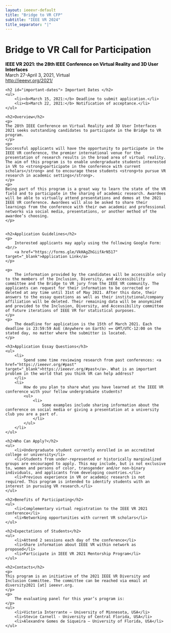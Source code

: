 ```yaml
---
layout: ieeevr-default
title: "Bridge to VR CFP"
subtitle: "IEEE VR 2024"
title_separator: "|"
---
```


<div>
    <h1 id="bridge-to-vr">Bridge to VR Call for Participation</h1>
    <p>
        <strong style="color: black">IEEE VR 2021: the 28th IEEE Conference on Virtual Reality and 3D User Interfaces</strong><br /> March 27-April 3, 2021, Virtual
        <br />
        <a href="http://ieeevr.org/2021/">http://ieeevr.org/2021/</a>
    </p>

    <h2 id="important-dates"> Important Dates </h2>
    <ul>
        <li><b>March 15, 2021:</b> Deadline to submit application.</li>
        <li><b>March 22, 2021:</b> Notification of acceptance.</li>
    </ul>
    
    <h2>Overview</h2>
    <p>
    The 28th IEEE Conference on Virtual Reality and 3D User Interfaces 2021 seeks outstanding candidates to participate in the Bridge to VR program. 
    </p>
    <p>
    Successful applicants will have the opportunity to participate in the IEEE VR conference, the premier international venue for the presentation of research results in the broad area of virtual reality. The aim of this program is to enable undergraduate students interested in VR to <strong>participate in the conference with current scholars</strong> and to encourage these students <strong>to pursue VR research in academic settings</strong>. 
    </p>
    <p>
    Being part of this program is a great way to learn the state of the VR field and to participate in the sharing of academic research. Awardees will be able to virtually attend presentations and demos at the 2021 IEEE VR conference. Awardees will also be asked to share their learnings from the conference with their own academic and professional networks via social media, presentations, or another method of the awardee’s choosing. 
    </p>
    
    
    <h2>Application Guidelines</h2>
    <p>
        Interested applicants may apply using the following Google Form:<br/>
        <a href="https://forms.gle/VkHAgZhGiifArN517" target="_blank">Application Link</a>
    </p>

    <p>
        The information provided by the candidates will be accessible only to the members of the Inclusion, Diversity, and Accessibility committee and the Bridge to VR jury from the IEEE VR community. The applicants can request for their information to be corrected or deleted at any time until 31st of May 2021. After this date, their answers to the essay questions as well as their institutional/company affiliation will be deleted. Their remaining data will be anonymized and provided to the Inclusion, Diversity, and Accessibility committee of future iterations of IEEE VR for statistical purposes.
    </p>
    <p>
        The deadline for application is the 15th of March 2021. Each deadline is 23:59:59 AoE (Anywhere on Earth) == GMT/UTC-12:00 on the stated day, no matter where the submitter is located.
    </p>
    
    <h3>Application Essay Questions</h3>
    <ul>
        <li>
            Spend some time reviewing research from past conferences: <a href="https://ieeevr.org/#past" target="_blank">https://ieeevr.org/#past</a>. What is an important problem in the world that you think VR can help address?
        </li>
        <li>
            How do you plan to share what you have learned at the IEEE VR conference with your fellow undergraduate students? 
            <ul>
                <li>
                    Some examples include sharing information about the conference on social media or giving a presentation at a university club you are a part of.
                </li>
            </ul>
        </li>
    </ul>
    
    <h2>Who Can Apply?</h2>
    <ul>
        <li>Undergraduate student currently enrolled in an accredited college or university</li>
        <li>Students from under-represented or historically marginalized groups are encouraged to apply. This may include, but is not exclusive to, women and persons of color, transgender and/or non-binary individuals, and applicants from developing countries.</li>
        <li>Previous experience in VR or academic research is not required. This program is intended to identify students with an interest in pursuing VR research.</li>
    </ul>
    
    <h2>Benefits of Participating</h2>
    <ul>
        <li>Complementary virtual registration to the IEEE VR 2021 conference</li>
        <li>Networking opportunities with current VR scholars</li>
    </ul>
    
    <h2>Expectations of Students</h2>
    <ul>
        <li>Attend 2 sessions each day of the conference</li>
        <li>Share information about IEEE VR within network as proposed</li>
        <li>Participate in IEEE VR 2021 Mentorship Program</li>
    </ul>

    <h2>Contacts</h2>
    <p>
    This program is an initiative of the 2021 IEEE VR Diversity and Inclusion Committee. The committee can be reached via email at diversity2021 [at] ieeevr.org.
    </p>
    <p>
        The evaluating panel for this year’s program is: 
    </p>
    <ul>
        <li>Victoria Interrante ‒ University of Minnesota, USA</li>
        <li>Stevie Carnell - University of Central Florida, USA</li>
        <li>Alexandre Gomes de Siqueira ‒ University of Florida, USA</li>
    </ul>
    
    
</div>